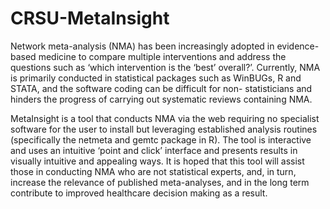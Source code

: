 # CRSU-MetaInsight
Network meta-analysis (NMA) has been increasingly adopted in evidence-based medicine to compare multiple interventions and address the questions such as ‘which intervention is the ‘best’ overall?’. 
Currently, NMA is primarily conducted in statistical packages such as WinBUGs, R and STATA, and the software coding can be difficult for non- statisticians and hinders the progress of carrying out systematic reviews containing NMA. 

MetaInsight is a tool that conducts NMA via the web requiring no specialist software for the user to install but leveraging established analysis routines (specifically the netmeta and gemtc package in R). The tool is interactive and uses an intuitive ‘point and click’ interface and presents results in visually intuitive and appealing ways. It is hoped that this tool will assist those in conducting NMA who are not statistical experts, and, in turn, increase the relevance of published meta-analyses, and in the long term contribute to improved healthcare decision making as a result. 

